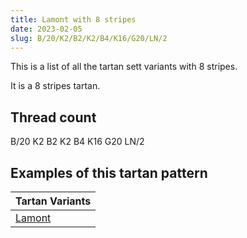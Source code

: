 ```yaml
---
title: Lamont with 8 stripes
date: 2023-02-05
slug: B/20/K2/B2/K2/B4/K16/G20/LN/2
---
```

This is a list of all the tartan sett variants with 8 stripes.

It is a 8 stripes tartan.


## Thread count
B/20 K2 B2 K2 B4 K16 G20 LN/2

## Examples of this tartan pattern

| Tartan Variants |
|---------------|
| [Lamont](/variants/b/20/k2/b2/k2/b4/k16/g20/ln/2-b304080-g008000-k000000-lne0e0e0)||
